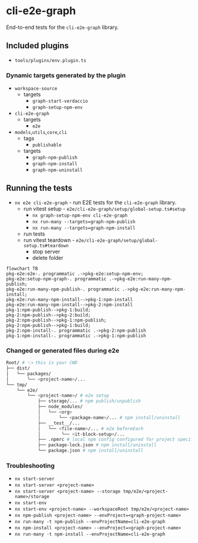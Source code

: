 # cli-e2e-graph

End-to-end tests for the `cli-e2e-graph` library.

## Included plugins

- `tools/plugins/env.plugin.ts`

### Dynamic targets generated by the plugin

- `workspace-source`
  - targets
    - `graph-start-verdaccio`
    - `graph-setup-npm-env`
- `cli-e2e-graph`
  - targets
    - `e2e`
- `models`,`utils`,`core`,`cli`
  - tags
    - `publishable`
  - targets
    - `graph-npm-publish`
    - `graph-npm-install`
    - `graph-npm-uninstall`

## Running the tests

- `nx e2e cli-e2e-graph` - run E2E tests for the `cli-e2e-graph` library.
  - run vitest setup - `e2e/cli-e2e-graph/setup/global-setup.ts#setup`
    - `nx graph-setup-npm-env cli-e2e-graph`
    - `nx run-many --targets=graph-npm-publish`
    - `nx run-many --targets=graph-npm-install`
  - run tests
  - run vitest teardown - `e2e/cli-e2e-graph/setup/global-setup.ts#teardown`
    - stop server
    - delete folder

```mermaid
flowchart TB
pkg-e2e:e2e-. programmatic .->pkg-e2e:setup-npm-env;
pkg-e2e:setup-npm-graph-. programmatic .->pkg-e2e:run-many-npm-publish;
pkg-e2e:run-many-npm-publish-. programmatic .->pkg-e2e:run-many-npm-install;
pkg-e2e:run-many-npm-install-->pkg-1:npm-install
pkg-e2e:run-many-npm-install-->pkg-2:npm-install
pkg-1:npm-publish-->pkg-1:build;
pkg-2:npm-publish-->pkg-2:build;
pkg-2:npm-publish-->pkg-1:npm-publish;
pkg-2:npm-publish-->pkg-1:build;
pkg-2:npm-install-. programmatic .->pkg-2:npm-publish
pkg-1:npm-install-. programmatic .->pkg-1:npm-publish
```

### Changed or generated files during e2e

```sh
Root/ # 👈 this is your CWD
├── dist/
│   └── packages/
│       └── <project-name>/...
└── tmp/
    └── e2e/
        └── <project-name>/ # e2e setup
            ├── storage/... # npm publish/unpublish
            ├── node_modules/
            │   └── <org>
            │       └── <package-name>/... # npm install/uninstall
            ├── __test__/...
            │   └── <file-name>/... # e2e beforeEach
            │        └── <it-block-setup>/...
            ├── .npmrc # local npm config configured for project specific verdaccio registry
            ├── package-lock.json # npm install/uninstall
            └── package.json # npm install/uninstall
```

### Troubleshooting

- `nx start-server`
- `nx start-server <project-name>`
- `nx start-server <project-name> --storage tmp/e2e/<project-name>/storage`
- `nx start-env`
- `nx start-env <project-name> --workspaceRoot tmp/e2e/<project-name>`
- `nx npm-publish <project-name> --envProject=<graph-project-name>`
- `nx run-many -t npm-publish --envProjectName=cli-e2e-graph`
- `nx npm-install <project-name> --envProject=<graph-project-name>`
- `nx run-many -t npm-install --envProjectName=cli-e2e-graph`
